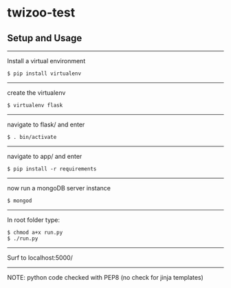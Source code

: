 # twizoo-test

## Setup and Usage

-----------------------------------

Install a virtual environment
```
$ pip install virtualenv
```
-----------------------------------

create the virtualenv
```
$ virtualenv flask
```
-----------------------------------

navigate to flask/ and enter
```
$ . bin/activate
```
-----------------------------------

navigate to app/ and enter
```
$ pip install -r requirements
```
-----------------------------------

now run a mongoDB server instance
```
$ mongod
```
-----------------------------------

In root folder type:
```
$ chmod a+x run.py
$ ./run.py
```
-----------------------------------

Surf to localhost:5000/

-----------------------------------

NOTE: python code checked with PEP8 (no check for jinja templates)
